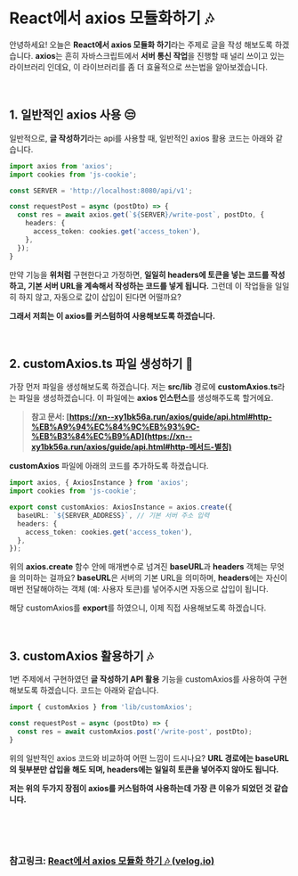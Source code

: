 # React에서 axios 모듈화하기 🎶

안녕하세요! 오늘은 **React에서 axios 모듈화 하기**라는 주제로 글을 작성 해보도록 하겠습니다. **axios**는 흔히 자바스크립트에서 **서버 통신 작업**을 진행할 때 널리 쓰이고 있는 라이브러리 인데요, 이 라이브러리를 좀 더 효율적으로 쓰는법을 알아보겠습니다.

<br>

## 1. 일반적인 axios 사용 😒

일반적으로, **글 작성하기**라는 api를 사용할 때, 일반적인 axios 활용 코드는 아래와 같습니다.

```typescript
import axios from 'axios';
import cookies from 'js-cookie';

const SERVER = 'http://localhost:8080/api/v1';

const requestPost = async (postDto) => {
  const res = await axios.get(`${SERVER}/write-post`, postDto, {
    headers: {
      access_token: cookies.get('access_token'),
    },
  });
}
```

만약 기능을 **위처럼** 구현한다고 가정하면, **일일히 headers에 토큰을 넣는 코드를 작성하고, 기본 서버 URL을 계속해서 작성하는 코드를 넣게 됩니다.**
그런데 이 작업들을 일일히 하지 않고, 자동으로 값이 삽입이 된다면 어떨까요?

**그래서 저희는 이 axios를 커스텀하여 사용해보도록 하겠습니다.**

<br>

## 2. customAxios.ts 파일 생성하기 💽

가장 먼저 파일을 생성해보도록 하겠습니다. 저는 **src/lib** 경로에 **customAxios.ts**라는 파일을 생성하겠습니다. 이 파일에는 **axios 인스턴스**를 생성해주도록 할거에요.

> **참고 문서: [https://xn--xy1bk56a.run/axios/guide/api.html#http-%EB%A9%94%EC%84%9C%EB%93%9C-%EB%B3%84%EC%B9%AD](https://xn--xy1bk56a.run/axios/guide/api.html#http-메서드-별칭)**

**customAxios** 파일에 아래의 코드를 추가하도록 하겠습니다.

```typescript
import axios, { AxiosInstance } from 'axios';
import cookies from 'js-cookie';

export const customAxios: AxiosInstance = axios.create({
  baseURL: `${SERVER_ADDRESS}`, // 기본 서버 주소 입력
  headers: {
    access_token: cookies.get('access_token'),
  },
});
```

위의 **axios.create** 함수 안에 매개변수로 넘겨진 **baseURL**과 **headers** 객체는 무엇을 의미하는 걸까요?
**baseURL**은 서버의 기본 URL을 의미하며, **headers**에는 자신이 매번 전달해야하는 객체 (예: 사용자 토큰)를 넣어주시면 자동으로 삽입이 됩니다.

해당 customAxios를 **export**를 하였으니, 이제 직접 사용해보도록 하겠습니다.

<br>

## 3. customAxios 활용하기 🎶

1번 주제에서 구현하였던 **글 작성하기 API 활용** 기능을 customAxios를 사용하여 구현해보도록 하겠습니다. 코드는 아래와 같습니다.

```typescript
import { customAxios } from 'lib/customAxios';

const requestPost = async (postDto) => {
  const res = await customAxios.post('/write-post', postDto);
}
```

위의 일반적인 axios 코드와 비교하여 어떤 느낌이 드시나요? **URL 경로에는 baseURL의 뒷부분만 삽입을 해도 되며, headers에는 일일히 토큰을 넣어주지 않아도 됩니다.**

**저는 위의 두가지 장점이 axios를 커스텀하여 사용하는데 가장 큰 이유가 되었던 것 같습니다.**

<br>

<br>

<br>

### 참고링크: [React에서 axios 모듈화 하기 🎶 (velog.io)](https://velog.io/@yiyb0603/React에서-axios-커스텀하기)